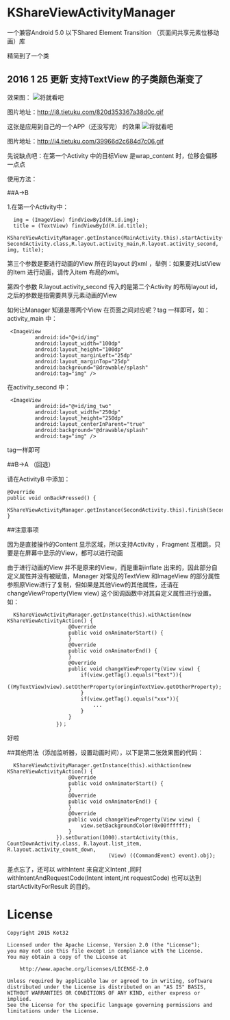 # KShareViewActivityManager
一个兼容Android 5.0 以下Shared Element Transition （页面间共享元素位移动画）库

精简到了一个类

## 2016 1 25 更新 支持TextView 的子类颜色渐变了

效果图：
![将就看吧](http://i8.tietuku.com/820d353367a38d0c.gif)

图片地址：http://i8.tietuku.com/820d353367a38d0c.gif

这张是应用到自己的一个APP（还没写完） 的效果
![将就看吧](http://i4.tietuku.com/39966d2c684d7c06.gif)

图片地址：http://i4.tietuku.com/39966d2c684d7c06.gif


先说缺点吧：在第一个Activity 中的目标View 是wrap_content 时，位移会偏移一点点

使用方法：

##A->B

1.在第一个Activity中：


      img = (ImageView) findViewById(R.id.img);
      title = (TextView) findViewById(R.id.title);
      KShareViewActivityManager.getInstance(MainActivity.this).startActivity(MainActivity.this, SecondActivity.class,R.layout.activity_main,R.layout.activity_second, img, title);
                                                                      

第三个参数是要进行动画的View 所在的layout 的xml ，举例：如果要对ListView 的Item 进行动画，请传入item 布局的xml。

第四个参数 R.layout.activity_second 传入的是第二个Activity 的布局layout id，之后的参数是指需要共享元素动画的View

如何让Manager 知道是哪两个View 在页面之间对应呢？tag 一样即可，如：activity_main 中：

     <ImageView
             android:id="@+id/img"
             android:layout_width="100dp"
             android:layout_height="100dp"
             android:layout_marginLeft="25dp"
             android:layout_marginTop="25dp"
             android:background="@drawable/splash"
             android:tag="img" />
        
  
在activity_second 中：

     <ImageView
             android:id="@+id/img_two"
             android:layout_width="250dp"
             android:layout_height="250dp"
             android:layout_centerInParent="true"
             android:background="@drawable/splash"
             android:tag="img" />
        
tag一样即可


##B->A （回退）

请在ActivityB 中添加：

    @Override
    public void onBackPressed() {
        KShareViewActivityManager.getInstance(SecondActivity.this).finish(SecondActivity.this);
    }

##注意事项

因为是直接操作的Content 显示区域，所以支持Activity ，Fragment 互相跳，只要是在屏幕中显示的View，都可以进行动画

由于进行动画的View 并不是原来的View，而是重新inflate 出来的，因此部分自定义属性并没有被赋值，Manager 对常见的TextView 和ImageView 的部分属性参照原View进行了复制，但如果是其他View的其他属性，还请在 changeViewProperty(View view) 这个回调函数中对其自定义属性进行设置。
如：

      KShareViewActivityManager.getInstance(this).withAction(new KShareViewActivityAction() {
                        @Override
                        public void onAnimatorStart() {
                        }
                        @Override
                        public void onAnimatorEnd() {
                        }
                        @Override
                        public void changeViewProperty(View view) {
                            if(view.getTag().equals("text")){
                                ((MyTextView)view).setOtherProperty(oringinTextView.getOtherProperty);
                            }
                            if(view.getTag().equals("xxx")){
                                ...
                            }
                        }
                    })；


好啦

##其他用法（添加监听器，设置动画时间），以下是第二张效果图的代码：

      KShareViewActivityManager.getInstance(this).withAction(new KShareViewActivityAction() {
                        @Override
                        public void onAnimatorStart() {
                        }
                        @Override
                        public void onAnimatorEnd() {
                        }
                        @Override
                        public void changeViewProperty(View view) {
                            view.setBackgroundColor(0x00ffffff);
                        }
                    }).setDuration(1000).startActivity(this, CountDownActivity.class, R.layout.list_item, R.layout.activity_count_down,
                                     (View) ((CommandEvent) event).obj);

                                                                      

差点忘了，还可以 withIntent 来自定义Intent ,同时 withIntentAndRequestCode(Intent intent,int requestCode) 也可以达到startActivityForResult 的目的。


# License
```
Copyright 2015 Kot32

Licensed under the Apache License, Version 2.0 (the "License");
you may not use this file except in compliance with the License.
You may obtain a copy of the License at

    http://www.apache.org/licenses/LICENSE-2.0

Unless required by applicable law or agreed to in writing, software
distributed under the License is distributed on an "AS IS" BASIS,
WITHOUT WARRANTIES OR CONDITIONS OF ANY KIND, either express or implied.
See the License for the specific language governing permissions and
limitations under the License.
```
